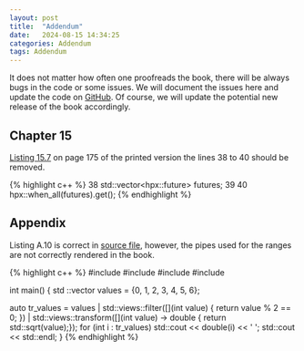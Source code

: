 ```yaml
---
layout: post
title:  "Addendum"
date:   2024-08-15 14:34:25
categories: Addendum
tags: Addendum
---
```


It does not matter how often one proofreads the book, there will be always bugs in the code or some issues. We will document the issues here and update the code on [GitHub](https://github.com/ModernCPPBook/Examples). Of course, we will update the potential new release of the book accordingly. 


## Chapter 15

[Listing 15.7](https://github.com/ModernCPPBook/Examples/blob/main/cpp/Chapter_15/Listing_15_7.cpp) on page 175 of the printed version the lines 38 to 40 should be removed. 

{% highlight c++ %}
38 std::vector<hpx::future<void>> futures;
39 
40 hpx::when_all(futures).get();
{% endhighlight %}

## Appendix

Listing A.10 is correct in [source file](https://github.com/ModernCPPBook/Examples/blob/main/cpp/Chapter_20/Listing_20_10.cpp), however, the pipes used for the ranges are not correctly rendered in the book.

{% highlight c++ %}
#include <cmath>
#include <iostream>
#include <ranges>
#include <vector>

int main() {
  std ::vector<int> values = {0, 1, 2, 3, 4, 5, 6};

  auto tr_values = values
    |  std::views::filter([](int value) { return value % 2 == 0; }) 
    |  std::views::transform([](int value) -> double { return std::sqrt(value);});
  for (int i : tr_values)
      std::cout << double(i) << ' ';
  std::cout << std::endl;
}
{% endhighlight %}








